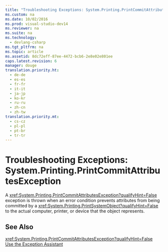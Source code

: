 ```yaml
---
title: "Troubleshooting Exceptions: System.Printing.PrintCommitAttributesException"
ms.custom: na
ms.date: 10/02/2016
ms.prod: visual-studio-dev14
ms.reviewer: na
ms.suite: na
ms.technology: 
  - devlang-csharp
ms.tgt_pltfrm: na
ms.topic: article
ms.assetid: 8dc72eff-87ee-4472-bcb6-2e8e02e801ee
caps.latest.revision: 6
manager: douge
translation.priority.ht: 
  - de-de
  - es-es
  - fr-fr
  - it-it
  - ja-jp
  - ko-kr
  - ru-ru
  - zh-cn
  - zh-tw
translation.priority.mt: 
  - cs-cz
  - pl-pl
  - pt-br
  - tr-tr
---
```

# Troubleshooting Exceptions: System.Printing.PrintCommitAttributesException
A <xref:System.Printing.PrintCommitAttributesException?qualifyHint=False> exception is thrown when an error condition prevents attributes from being committed by a <xref:System.Printing.PrintSystemObject?qualifyHint=False> to the actual computer, printer, or device that the object represents.  
  
## See Also  
 <xref:System.Printing.PrintCommitAttributesException?qualifyHint=False>   
 [Use the Exception Assistant](../Topic/How%20to:%20Use%20the%20Exception%20Assistant.md)